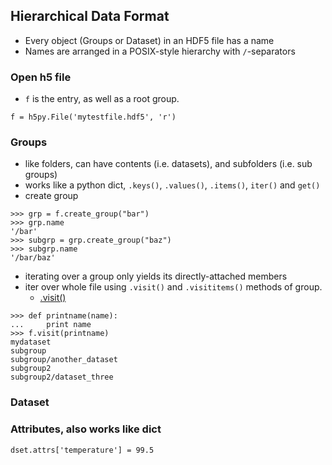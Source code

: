 ## Hierarchical Data Format
* Every object (Groups or Dataset) in an HDF5 file has a name
* Names are arranged in a POSIX-style hierarchy with `/`-separators
### Open h5 file
* `f` is the entry, as well as a root group.
```
f = h5py.File('mytestfile.hdf5', 'r')
```
### Groups
* like folders, can have contents (i.e. datasets), and subfolders (i.e. sub groups)
* works like a python dict, `.keys()`, `.values()`, `.items()`, `iter()` and `get()`
* create group
```
>>> grp = f.create_group("bar")
>>> grp.name
'/bar'
>>> subgrp = grp.create_group("baz")
>>> subgrp.name
'/bar/baz'
```
* iterating over a group only yields its directly-attached members
* iter over whole file using `.visit()` and `.visititems()` methods of group.
  * [.visit()](http://docs.h5py.org/en/stable/high/group.html#Group.visit)
```
>>> def printname(name):
...     print name
>>> f.visit(printname)
mydataset
subgroup
subgroup/another_dataset
subgroup2
subgroup2/dataset_three
```
### Dataset

### Attributes, also works like dict
```
dset.attrs['temperature'] = 99.5
```
